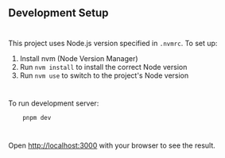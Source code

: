 ## Development Setup

#

This project uses Node.js version specified in `.nvmrc`. To set up:

1. Install nvm (Node Version Manager)
2. Run `nvm install` to install the correct Node version
3. Run `nvm use` to switch to the project's Node version

#

To run development server:

```bash
    pnpm dev
```

#

Open [http://localhost:3000](http://localhost:3000) with your browser to see the result.
